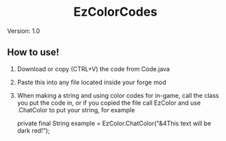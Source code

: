 <h1 align="center"> EzColorCodes </h1>

Version: 1.0

<h2 align="left"> How to use! </h2>

1) Download or copy (CTRL+V) the code from Code.java
2) Paste this into any file located inside your forge mod
3) When making a string and using color codes for in-game, call the class you put the code in, or if you copied the file call EzColor and use .ChatColor to put your string, for example

    private final String example = EzColor.ChatColor("&4This text will be dark red!");
